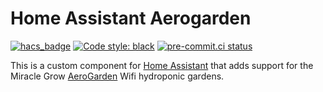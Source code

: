 # Home Assistant Aerogarden
[![hacs_badge](https://img.shields.io/badge/HACS-Custom-41BDF5.svg)](https://github.com/hacs/integration)
[![Code style: black](https://img.shields.io/badge/code%20style-black-000000.svg)](https://github.com/psf/black)
[![pre-commit.ci status](https://results.pre-commit.ci/badge/github/simbaja/homeassistant-aerogarden/master.svg)](https://results.pre-commit.ci/latest/github/simbaja/homeassistant-aerogarden/master)


This is a custom component for [Home Assistant](http://home-assistant.io) that adds support for the Miracle Grow [AeroGarden](http://www.aerogarden.com) Wifi hydroponic gardens.